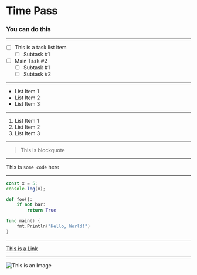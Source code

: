 # Time Pass

### You can do this

---

- [ ] This is a task list item
  - [ ] Subtask #1
- [ ] Main Task #2
  - [ ] Subtask #1
  - [ ] Subtask #2

---

- List Item 1
- List Item 2
- List Item 3

---

1. List Item 1
2. List Item 2
3. List Item 3

---

> This is blockquote

---

This is `some code` here

---

```javascript
const x = 5;
console.log(x);
```

```python
def foo():
    if not bar:
        return True
```

```go
func main() {
    fmt.Println("Hello, World!")
}
```

---

[This is a Link](https://google.com)

---

![This is an Image](https://i.imgur.com/8Q5ZQ0x.png)
